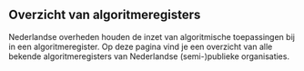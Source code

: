 ## Overzicht van algoritmeregisters

Nederlandse overheden houden de inzet van algoritmische toepassingen bij in een algoritmeregister. Op deze pagina vind je een overzicht van alle bekende algoritmeregisters van Nederlandse (semi-)publieke organisaties.
